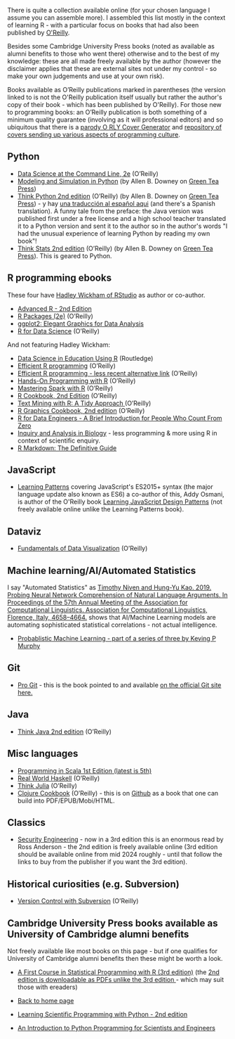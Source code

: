 There is quite a collection available online (for your chosen language I assume you can assemble more). I assembled this list mostly in the context of learning R - with a particular focus on books that had also been published by [O'Reilly](https://www.oreilly.com/).

Besides some Cambridge University Press books (noted as available as alumni benefits to those who went there) otherwise and to the best of my knowledge: these are all made freely available by the author (however the disclaimer applies that these are external sites not under my control - so make your own judgements and use at your own risk).

Books available as O’Reilly publications marked in parentheses (the version linked to is not the O'Reilly publication itself usually but rather the author's copy of their book - which has been published by O'Reilly). For those new to programming books: an O’Reilly publication is both something of a minimum quality guarantee (involving as it will professional editors) and so ubiquitous that there is a [parody O RLY Cover Generator](https://dev.to/rly) and [repository of covers sending up various aspects of programming culture](https://github.com/thepracticaldev/orly-full-res). 


## Python 

* [Data Science at the Command Line, 2e](https://datascienceatthecommandline.com/2e/chapter-2-getting-started.html) (O’Reilly)
* [Modeling and Simulation in Python](https://allendowney.github.io/ModSimPy/index.html) (by Allen B. Downey on [Green Tea Press](https://greenteapress.com/wp/))
* [Think Python 2nd edition](https://greenteapress.com/wp/think-python-2e/) (O’Reilly) (by Allen B. Downey on [Green Tea Press](https://greenteapress.com/wp/)) - y hay [una  traducción al español aqui](https://github.com/espinoza/ThinkPython2-spanish) (and there's a Spanish translation). A funny tale from the preface: the Java version was published first under a free license and a high school teacher translated it to a Python version and sent it to the author so in the author's words "I had the unusual experience of learning Python by reading my own book"!
* [Think Stats 2nd edition](https://greenteapress.com/wp/think-stats-2e/) (O’Reilly) (by Allen B. Downey on [Green Tea Press](https://greenteapress.com/wp/)). This is geared to Python.


## R programming ebooks

These four have [Hadley Wickham of RStudio](https://hadley.nz/) as author or co-author.

* [Advanced R - 2nd Edition](https://adv-r.hadley.nz/)
* [R Packages (2e)](https://r-pkgs.org/) (O’Reilly)
* [ggplot2: Elegant Graphics for Data Analysis ](https://ggplot2-book.org/) 
* [R for Data Science](https://r4ds.had.co.nz/) (O’Reilly) 


And not featuring Hadley Wickham:

* [Data Science in Education Using R](https://datascienceineducation.com/) (Routledge)
* [Efficient R programming](https://csgillespie.github.io/efficientR/) (O’Reilly)
* [Efficient R programming - less recent alternative link](https://bookdown.org/csgillespie/efficientR/) (O’Reilly)
* [Hands-On Programming with R](https://rstudio-education.github.io/hopr/) (O’Reilly)
* [Mastering Spark with R](https://therinspark.com/) (O’Reilly)
* [R Cookbook, 2nd Edition](https://rc2e.com/) (O’Reilly)
* [Text Mining with R: A Tidy Approach ](https://www.tidytextmining.com/) (O’Reilly)
* [R Graphics Cookbook, 2nd edition](https://r-graphics.org/) (O’Reilly)
* [R for Data Engineers - A Brief Introduction for People Who Count From Zero](https://tidynomicon.github.io/tidynomicon/) 
* [Inquiry and Analysis in Biology](https://bookdown.org/jeffwesner/Inquiry_Textbook/) - less programming & more using R in context of scientific enquiry.
* [R Markdown: The Definitive Guide](https://bookdown.org/yihui/rmarkdown/) 



## JavaScript 
* [Learning Patterns](https://www.patterns.dev/book/) covering JavaScript's ES2015+ syntax (the major language update also known as ES6) a co-author of this, Addy Osmani, is author of the O'Reilly book [Learning JavaScript Design Patterns](https://www.oreilly.com/library/view/learning-javascript-design/9781098139865/) (not freely available online unlike the Learning Patterns book).


## Dataviz
* [Fundamentals of Data Visualization](https://clauswilke.com/dataviz/) (O’Reilly)

## Machine learning/AI/Automated Statistics

I say "Automated Statistics" as [Timothy Niven and Hung-Yu Kao. 2019. Probing Neural Network Comprehension of Natural Language Arguments. In Proceedings of the 57th Annual Meeting of the Association for Computational Linguistics. Association for Computational Linguistics, Florence, Italy, 4658–4664.](https://doi.org/10.18653/v1/P19-1459) shows that AI/Machine Learning models are automating sophisticated statistical correlations - not actual intelligence.

* [Probablistic Machine Learning - part of a series of three by Keving P Murphy](https://github.com/probml/pml-book)

## Git
* [Pro Git](https://link.springer.com/book/10.1007/978-1-4842-0076-6) - this is the book pointed to and available [on the official Git site here.](https://git-scm.com/book/en/v2)

## Java
* [Think Java 2nd edition](https://greenteapress.com/wp/think-java-2e/) (O’Reilly)

## Misc languages
* [Programming in Scala 1st Edition (latest is 5th)](https://www.artima.com/pins1ed/)
* [Real World Haskell](http://book.realworldhaskell.org/) (O’Reilly)
* [Think Julia](https://benlauwens.github.io/ThinkJulia.jl/latest/book.html) (O’Reilly)
* [Clojure Cookbook](http://clojure-cookbook.com/) (O’Reilly) - this is on [Github](http://github.com/clojure-cookbook/clojure-cookbook) as a book that one can build into PDF/EPUB/Mobi/HTML.


## Classics
* [Security Engineering](https://www.cl.cam.ac.uk/~rja14/book.html) - now in a 3rd edition this is an enormous read by Ross Anderson - the 2nd edition is freely available online (3rd edition should be available online from mid 2024 roughly - until that follow the links to buy from the publisher if you want the 3rd edition). 


## Historical curiosities (e.g. Subversion)
* [Version Control with Subversion](https://svnbook.red-bean.com/) (O’Reilly)


## Cambridge University Press books available as University of Cambridge alumni benefits

Not freely available like most books on this page - but if one qualifies for University of Cambridge alumni benefits then these might be worth a look.

* [A First Course in Statistical Programming with R (3rd edition)](https://www.cambridge.org/highereducation/books/a-first-course-in-statistical-programming-with-r/0CEDD40A37D273025535A03F1156A2CF#overview) (the [2nd edition is downloadable as PDFs unlike the 3rd edition ](https://www.cambridge.org/core/books/first-course-in-statistical-programming-with-r/2160702CBAAC2D3CE9204EC5D46260BA) - which may suit those with ereaders)

* [Back to home page](/)
* [Learning Scientific Programming with Python - 2nd edition](https://www.cambridge.org/core/books/learning-scientific-programming-with-python/DEFE574792AE43C8B9AD23C8C39AB87F)
* [An Introduction to Python Programming for Scientists and Engineers](https://www.cambridge.org/highereducation/books/an-introduction-to-python-programming-for-scientists-and-engineers/271C02A02E8B775066316E92A68E187A#overview)
